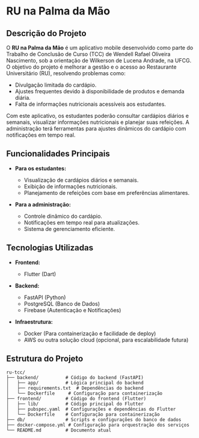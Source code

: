 # RU na Palma da Mão

## Descrição do Projeto

O **RU na Palma da Mão** é um aplicativo mobile desenvolvido como parte do Trabalho de Conclusão de Curso (TCC) de Wendell Rafael Oliveira Nascimento, sob a orientação de Wilkerson de Lucena Andrade, na UFCG. O objetivo do projeto é melhorar a gestão e o acesso ao Restaurante Universitário (RU), resolvendo problemas como:

- Divulgação limitada do cardápio.
- Ajustes frequentes devido à disponibilidade de produtos e demanda diária.
- Falta de informações nutricionais acessíveis aos estudantes.

Com este aplicativo, os estudantes poderão consultar cardápios diários e semanais, visualizar informações nutricionais e planejar suas refeições. A administração terá ferramentas para ajustes dinâmicos do cardápio com notificações em tempo real.

## Funcionalidades Principais

- **Para os estudantes:**
  - Visualização de cardápios diários e semanais.
  - Exibição de informações nutricionais.
  - Planejamento de refeições com base em preferências alimentares.

- **Para a administração:**
  - Controle dinâmico do cardápio.
  - Notificações em tempo real para atualizações.
  - Sistema de gerenciamento eficiente.

## Tecnologias Utilizadas

- **Frontend:**
  - Flutter (Dart)

- **Backend:**
  - FastAPI (Python)
  - PostgreSQL (Banco de Dados)
  - Firebase (Autenticação e Notificações)

- **Infraestrutura:**
  - Docker (Para containerização e facilidade de deploy)
  - AWS ou outra solução cloud (opcional, para escalabilidade futura)

## Estrutura do Projeto

```plaintext
ru-tcc/
├── backend/          # Código do backend (FastAPI)
│   ├── app/          # Lógica principal do backend
│   ├── requirements.txt  # Dependências do backend
│   └── Dockerfile     # Configuração para containerização
├── frontend/         # Código do frontend (Flutter)
│   ├── lib/          # Código principal do Flutter
│   ├── pubspec.yaml  # Configurações e dependências do Flutter
│   └── Dockerfile    # Configuração para containerização
├── db/               # Scripts e configurações do banco de dados
├── docker-compose.yml # Configuração para orquestração dos serviços
└── README.md         # Documento atual